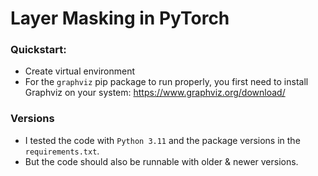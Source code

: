 # Layer Masking in PyTorch

### Quickstart:

- Create virtual environment
- For the `graphviz` pip package to run properly, you first need to install Graphviz on your
  system: https://www.graphviz.org/download/

### Versions

- I tested the code with `Python 3.11` and the package versions in the `requirements.txt`.
- But the code should also be
  runnable with older & newer versions. 
